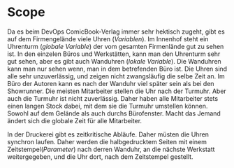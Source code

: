 # Scope 

Da es beim DevOps ComicBook-Verlag immer sehr hektisch zugeht, gibt es auf dem Firmengelände viele Uhren (*Variablen*).
Im Innenhof steht ein Uhrenturm (*globale Variable*) der vom gesamten Firmenlände gut zu sehen ist.
In den einzelen Büros und Werkstätten, kann man den Uhrenturm sehr gut sehen, aber es gibt auch Wanduhren (*lokale Variable*).
Die Wanduhren kann man nur sehen wenn, man in dem betrefenden Büro ist. Die Uhren sind alle sehr unzuverlässig, und zeigen nicht zwangsläufig die selbe Zeit an. 
Im Büro der Autoren kann es nach der Wanduhr viel später sein als bei den Showrunner.
Die meisten Mitarbeiter stellen die Uhr nach der Turmuhr. Aber auch die Turmuhr ist nicht zuverlässig. Daher haben alle Mitarbeiter stets einen langen Stock dabei, mit dem sie die Turmuhr umstellen können. 
Sowohl auf dem Gelände als auch durchs Bürofenster. Macht das Jemand ändert sich die globale Zeit für alle Mitarbeiter.

In der Druckerei gibt es zeitkritische Abläufe. Daher müsten die Uhren synchron laufen. Daher werden die halbgedrucktem
Seiten mit einem Zeitstempel(*Parameter*) nach derren Wanduhr, an die nächste Werkstatt weitergegeben, und die Uhr dort, nach dem Zeitstempel gestellt. 